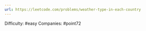 ```yaml
---
url: https://leetcode.com/problems/weather-type-in-each-country
---
```


Difficulty: #easy
Companies: #point72